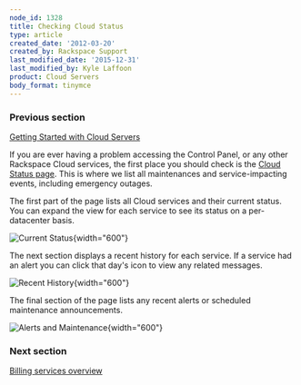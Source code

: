 ```yaml
---
node_id: 1328
title: Checking Cloud Status
type: article
created_date: '2012-03-20'
created_by: Rackspace Support
last_modified_date: '2015-12-31'
last_modified_by: Kyle Laffoon
product: Cloud Servers
body_format: tinymce
---
```


### Previous section

[Getting Started with Cloud
Servers](/howto/getting-started-with-cloud-servers-0)



If you are ever having a problem accessing the Control Panel, or any
other Rackspace Cloud services, the first place you should check is the
[Cloud Status page](https://status.rackspace.com/).  This is where we
list all maintenances and service-impacting events, including emergency
outages.

The first part of the page lists all Cloud services and their current
status.  You can expand the view for each service to see its status on a
per-datacenter basis.

![Current
Status](https://8026b2e3760e2433679c-fffceaebb8c6ee053c935e8915a3fbe7.ssl.cf2.rackcdn.com/field/image/Google%20ChromeScreenSnapz043.png){width="600"}

The next section displays a recent history for each service.  If a
service had an alert you can click that day's icon to view any related
messages.

![Recent
History](https://8026b2e3760e2433679c-fffceaebb8c6ee053c935e8915a3fbe7.ssl.cf2.rackcdn.com/field/image/Google%20ChromeScreenSnapz042.png){width="600"}

The final section of the page lists any recent alerts or scheduled
maintenance announcements.

![Alerts and
Maintenance](https://8026b2e3760e2433679c-fffceaebb8c6ee053c935e8915a3fbe7.ssl.cf2.rackcdn.com/field/image/Google%20ChromeScreenSnapz044.png){width="600"}



### Next section

[Billing services
overview](/howto/billing-services-overview)




